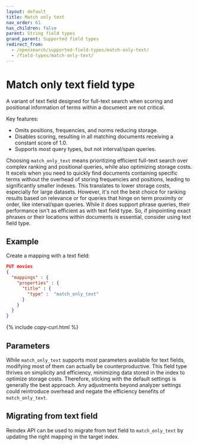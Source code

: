 ```yaml
---
layout: default
title: Match only text
nav_order: 61
has_children: false
parent: String field types
grand_parent: Supported field types
redirect_from:
  - /opensearch/supported-field-types/match-only-text/
  - /field-types/match-only-text/
---
```


# Match only text field type

A variant of text field designed for full-text search when scoring and positional information of terms within a document are not critical.

Key features:
 - Omits positions, frequencies, and norms reducing storage.
 - Disables scoring, resulting in all matching documents receiving a constant score of 1.0.
 - Supports most query types, but not interval/span queries.


Choosing `match_only_text` means prioritizing efficient full-text search over complex ranking and positional queries, while also optimizing storage costs. It excels when you need to quickly find documents containing specific terms without the overhead of storing frequencies and positions, leading to significantly smaller indexes. This translates to lower storage costs, especially for large datasets. However, it's not the best choice for ranking results based on relevance or for queries that hinge on term proximity or order, like interval/span queries. While it does support phrase queries, their performance isn't as efficient as with text field type. So, if pinpointing exact phrases or their locations within documents is essential, consider using text field type.

## Example

Create a mapping with a text field:

```json
PUT movies
{
  "mappings" : {
    "properties" : {
      "title" : {
        "type" :  "match_only_text"
      }
    }
  }
}
```
{% include copy-curl.html %}

## Parameters

While `match_only_text` supports most parameters available for text fields, modifying most of them can actually be counterproductive. This field type thrives on simplicity and efficiency, minimizing data stored in the index to optimize storage costs. Therefore, sticking with the default settings is generally the best approach. Any adjustments beyond analyzer settings could reintroduce overhead and negate the efficiency benefits of `match_only_text`.

## Migrating from text field

Reindex API can be used to migrate from text field to `match_only_text` by updating the right mapping in the target index.
